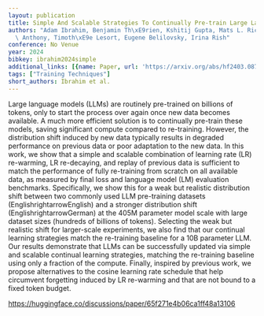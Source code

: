 ```yaml
---
layout: publication
title: Simple And Scalable Strategies To Continually Pre-train Large Language Models
authors: "Adam Ibrahim, Benjamin Th\xE9rien, Kshitij Gupta, Mats L. Richter, Quentin\
  \ Anthony, Timoth\xE9e Lesort, Eugene Belilovsky, Irina Rish"
conference: No Venue
year: 2024
bibkey: ibrahim2024simple
additional_links: [{name: Paper, url: 'https://arxiv.org/abs/hf2403.08763'}]
tags: ["Training Techniques"]
short_authors: Ibrahim et al.
---
```

Large language models (LLMs) are routinely pre-trained on billions of tokens, only to start the process over again once new data becomes available. A much more efficient solution is to continually pre-train these models, saving significant compute compared to re-training. However, the distribution shift induced by new data typically results in degraded performance on previous data or poor adaptation to the new data. In this work, we show that a simple and scalable combination of learning rate (LR) re-warming, LR re-decaying, and replay of previous data is sufficient to match the performance of fully re-training from scratch on all available data, as measured by final loss and language model (LM) evaluation benchmarks. Specifically, we show this for a weak but realistic distribution shift between two commonly used LLM pre-training datasets (EnglishrightarrowEnglish) and a stronger distribution shift (EnglishrightarrowGerman) at the 405M parameter model scale with large dataset sizes (hundreds of billions of tokens). Selecting the weak but realistic shift for larger-scale experiments, we also find that our continual learning strategies match the re-training baseline for a 10B parameter LLM. Our results demonstrate that LLMs can be successfully updated via simple and scalable continual learning strategies, matching the re-training baseline using only a fraction of the compute. Finally, inspired by previous work, we propose alternatives to the cosine learning rate schedule that help circumvent forgetting induced by LR re-warming and that are not bound to a fixed token budget.

https://huggingface.co/discussions/paper/65f271e4b06ca1ff48a13106